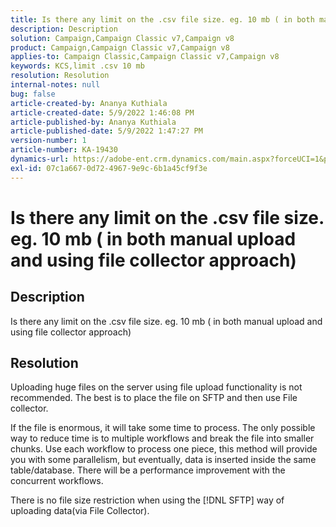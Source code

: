 ```yaml
---
title: Is there any limit on the .csv file size. eg. 10 mb ( in both manual upload and using file collector approach)
description: Description
solution: Campaign,Campaign Classic v7,Campaign v8
product: Campaign,Campaign Classic v7,Campaign v8
applies-to: Campaign Classic,Campaign Classic v7,Campaign v8
keywords: KCS,limit .csv 10 mb
resolution: Resolution
internal-notes: null
bug: false
article-created-by: Ananya Kuthiala
article-created-date: 5/9/2022 1:46:08 PM
article-published-by: Ananya Kuthiala
article-published-date: 5/9/2022 1:47:27 PM
version-number: 1
article-number: KA-19430
dynamics-url: https://adobe-ent.crm.dynamics.com/main.aspx?forceUCI=1&pagetype=entityrecord&etn=knowledgearticle&id=74664e5e-9ecf-ec11-a7b5-0022480a8e40
exl-id: 07c1a667-0d72-4967-9e9c-6b1a45cf9f3e
---
```

# Is there any limit on the .csv file size. eg. 10 mb ( in both manual upload and using file collector approach)

## Description

Is there any limit on the .csv file size. eg. 10 mb ( in both manual upload and using file collector approach)

## Resolution


Uploading huge files on the server using file upload functionality is not recommended. The best is to place the file on SFTP and then use File collector.

If the file is enormous, it will take some time to process. The only possible way to reduce time is to multiple workflows and break the file into smaller chunks. Use each workflow to process one piece, this method will provide you with some parallelism, but eventually, data is inserted inside the same table/database. There will be a performance improvement with the concurrent workflows.

There is no file size restriction when using the [!DNL SFTP] way of uploading data(via File Collector).
